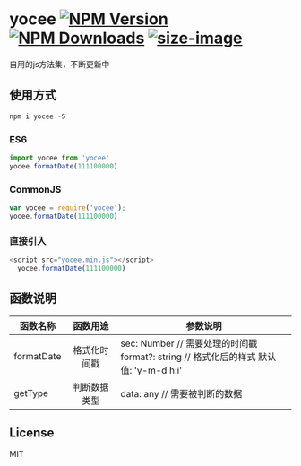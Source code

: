 # yocee [![NPM Version][npm-image]][npm-url] [![NPM Downloads][downloads-image]][downloads-url] [![size-image]][size-url]

[size-image]: https://badgen.net/bundlephobia/minzip/yocee
[size-url]: https://bundlephobia.com/result?p=yocee
[npm-image]: https://badgen.net/npm/v/yocee
[npm-url]: https://npmjs.org/package/yocee
[downloads-image]: https://badgen.net/npm/dt/yocee
[downloads-url]: https://npmjs.org/package/
自用的js方法集，不断更新中

## 使用方式

```js
npm i yocee -S
```

### ES6
```js
import yocee from 'yocee'
yocee.formatDate(111100000)
```
### CommonJS
```js
var yocee = require('yocee');
yocee.formatDate(111100000)
```
### 直接引入
```js
<script src="yocee.min.js"></script>
  yocee.formatDate(111100000)
```
## 函数说明
函数名称|函数用途|参数说明
---|:-:|---
formatDate|格式化时间戳|sec: Number // 需要处理的时间戳<br>format?: string // 格式化后的样式 默认值: 'y-m-d h:i'
getType|判断数据类型| data: any // 需要被判断的数据


<!-- ## 代码示例 -->

## License

MIT

